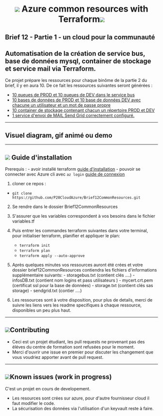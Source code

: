 # <p align="center"><img src="https://img.icons8.com/fluency/48/000000/azure-1.png"/> Azure common resources with Terraform<img src="https://img.icons8.com/fluency/48/000000/terraform.png"/></p>

## Brief 12 - Partie 1 - un cloud pour la communauté

## Automatisation de la création de service bus, base de données mysql, container de stockage et service mail via Terraform. 

Ce projet prépare les ressources pour chaque binôme de la partie 2 du brief,  il y en aura 10.
De ce fait les ressources suivantes seront générées :

* [10 queues de PROD et 10 queues de DEV dans le service bus](servicebus.md)
* [10 bases de données de PROD et 10 base de données DEV avec chacune un utilisateur et un mot de passe propre](database.md)
* [10 container de stockage contenant chacun un répertoire PROD et DEV](storage.md)
* [1 service d'envoi de MAIL Send Grid correctement configuré.](sendgrid.md)


---
## Visuel diagram, gif animé ou demo 

---
## <img src="https://img.icons8.com/cotton/48/000000/settings--v1.png"/>	Guide d'installation

Prerequis :
	- avoir installé terraform [guide d'installation](https://learn.hashicorp.com/tutorials/terraform/install-cli)
	- pouvoir se connecter avec Azure cli avec `az login` [guide de connexion](https://learn.microsoft.com/en-us/cli/azure/authenticate-azure-cli)


1. cloner ce repos : 
- `git clone https://github.com/P20CloudAzure/Brief12CommonResources.git`
2. Se rendre dans le dossier Brief12CommonResources
3. S'assurer que les variables correspondent à vos besoins dans le fichier variables.tf
4. Puis entrer les commandes terraform suivantes dans votre terminal, pour initialiser terraform, planifier et appliquer le plan:
	- `terraform init`  
	- `terraform plan`
	- `terraform apply --auto-approve`

5. Après quelques minutes vos ressources auront été crées et votre dossier brief12CommonResources contiendra les fichiers d'informations supplémentaire suivants:
		- storagebus.txt (contient clés ....)
		- infosDB.txt (contient nom logins et pass utilisateurs )
		- mycert.crt.pem (certificat ssl pour la base de données)
		- storage.txt (contient clés sas storage)
		- sendgrid.txt (contier ....)
6. Les ressources sont à votre disposition, pour plus de details, merci de suivre les liens vers les readme specifiques à chaque ressource, disponibles  un peu plus haut.

---
## <img src="https://img.icons8.com/external-flaticons-lineal-color-flat-icons/45/000000/external-contribution-achievements-flaticons-lineal-color-flat-icons.png"/>Contributing
- Ceci est un projet étudiant, les pull requests ne provenant pas des éléves du centre de formation sont refusées pour le moment. 
- Merci d'ouvrir une issue en premier pour discuter les changement que vous voudriez apporter avant de pull request.

---
## <img src="https://img.icons8.com/external-flaticons-flat-flat-icons/45/000000/external-fire-extinguisher-wayfinding-flaticons-flat-flat-icons.png"/>Known issues (work in progress)

C'est un projet en cours de developement.
- Les resources sont crées sur azure, pour d'autre fournisseur cloud il faut modifier le code.
- La sécurisation des données via l'utilisation d'un keyvault reste à faire.
